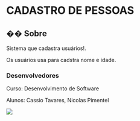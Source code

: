 <h1>CADASTRO DE PESSOAS</h1>

<h2>�� Sobre</h2>
<p> Sistema que cadastra usuários!.</p>
<p>Os usuários usa para cadstra nome e idade. </p>

<h3> Desenvolvedores</h3>

<p>Curso: Desenvolvimento de Software</p>
<p>Alunos: Cassio Tavares, Nicolas Pimentel</p>

  <img src="https://github.com/user-attachments/assets/e777939f-bef6-4062-bb70-a661890d6806"/>
